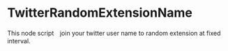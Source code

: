 # TwitterRandomExtensionName
This node script　join your twitter user name to random extension at fixed interval.
